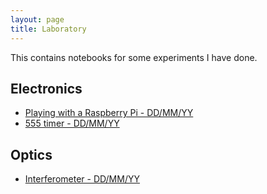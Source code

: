 ```yaml
---
layout: page
title: Laboratory
---
```

This contains notebooks for some experiments I have done.

## Electronics

* [Playing with a Raspberry Pi - DD/MM/YY]()
* [555 timer - DD/MM/YY]()

## Optics

* [Interferometer - DD/MM/YY]()
